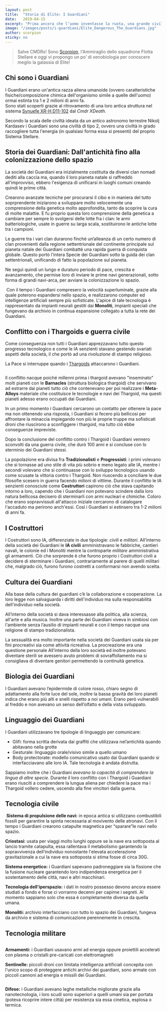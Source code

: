 ```yaml
---
layout: post
title:  "Storia di Elite: I Guardiani"
date:   2019-04-15
excerpt: "Prima ancora che l’uomo inventasse la ruota, una grande civiltà aliena, conosciuta come I Guardiani, dominava incontrastata un’ampia regione della Via Lattea"
image: "/images/posts/i-guardiani/Elite_Dangerous_The_Guardians.jpg"
author: scorpion
sticky: no
---
```

> Salve CMDRs! Sono [Scorpion](https://my.playstation.com/profile/Scorpion01924), l'Ammiraglio dello squadrone Flotta Stellare e oggi vi propongo un po’ di xenobiologia per conoscere meglio la galassia di Elite!

## Chi sono i Guardiani

I Guardiani erano un'antica razza aliena umanoide (ovvero caratteristiche fisiche/composizione chimica dell'organismo simile a quelle dell'uomo) ormai estinta tra 1 e 2 milioni di anni fa.<br>
Sono stati scoperti grazie al ritrovamento di una loro antica struttura nel sistema [Synuefe XR-H D11-102](https://www.edsm.net/en/system/id/6379187/name/Synuefe+XR-H+d11-102) dal *Cmdr XDeath*. 

Secondo la scala delle civiltà ideata da un antico astronomo terrestre Nikolj Kardasev i Guardiani sono una civiltà di tipo 2, ovvero una civiltà in grado raccogliere tutta l'energia (in qualsiasi forma essa si presenti) del proprio Sistema Stellare.

## Storia dei Guardiani: Dall'antichità fino alla colonizzazione dello spazio

La società dei Guardiani era inizialmente costituita da diversi clan nomadi dediti alla caccia ma, quando il loro pianeta natale si raffreddò all'improvviso, ebbero l'esigenza di unificarsi in luoghi comuni creando quindi le prime città.

Crearono avanzate tecniche per procurarsi il cibo e in maniera del tutto soprprendente iniziarono a sviluppare molto velocemente una comprensione della genetica molto approfondita, tanto da scoprire la cura di molte malattie. E fu proprio questa loro comprensione della genetica a cambiare per sempre lo svolgersi delle lotte fra i clan: le armi batteriologiche, usate in guerre su larga scala, sostituirono le antiche lotte tra i campioni.

Le guerre tra i vari clan durarono finchè un’alleanza di un certo numero di clan provenienti dalla regione settentrionale del continente principale sul pianeta natale dei Guardiani combatté una rapida guerra di conquista globale. Questo portò l'intera Specie dei Guardiani sotto la guida dei clan settentrionali, unificando di fatto la popolazione sul pianeta.

Ne seguì quindi un lungo e duraturo periodo di pace, crescita e avanzamento, che permise loro di inviare le prime navi generazionali, sotto forma di grandi navi-arca, per avviare la colonizzazione lo spazio.  

<span class="image fit"><img src="/images/posts/i-guardiani/Guardians-Ancient-Relic-Monolith.png" alt=""></span>
Con il tempo i Guardiani compresero la velocità superluminale, grazie alla quale poterono espandersi nello spazio, e realizzarono computer ed intelligenze artificiali sempre più sofisticate. L'apice di tale tecnologia è rappresentato da impianti neurali gestiti dai **Monoliti**, impianti speciali che fungevano da archivio in continua espansione collegato a tutta la rete dei Guardiani.

## Conflitto con i Thargoids e guerra civile

Come conseguenza non tutti i Guardiani apprezzavano tutto questo progresso tecnologico e come le IA senzienti stavano gestendo svariati aspetti della società, il che portò ad una _rivoluzione_ di stampo religioso.

La Pace si interruppe quando i [Thargoids](/blog/storia-dei-thargoid/) attaccarono i Guardiani.

<div class="box alt">
    <div class="row 50% uniform">
        <div class="6u"><span class="image fit"><img src="{{ "/images/posts/i-guardiani/thargoids.jpg" | prepend:site.baseurl }}" alt="" /></span></div>
        <div class="6u$"><span class="image fit"><img src="{{ "/images/posts/i-guardiani/thargoids1.jpg" | prepend:site.baseurl }}" alt="" /></span></div>
    </div>
</div>

Il conflitto nacque poiché millenni prima i thargoid avevano "inseminato" molti pianeti con le **Barnacles** (struttura biologica thargoid) che servivano ad estrarre dai pianeti tutto ciò che contenevano per poi realizzare i **Meta-Alloys** materiale che costituisce le tecnologie e navi dei Thargoid, ma questi pianeti adesso erano occupati dai Guardiani.

In un primo momento i Guardiani cercarono un contatto per ottenere la pace ma non ottenendo una risposta, i Guardiani si fecero più bellicosi per affrontare la minaccia impiegando non più le proprie truppe ma sofisticati droni che riuscirono a sconfiggere i thargoid, ma tutto ciò ebbe  conseguenze impreviste. 

Dopo la conclusione del conflitto contro i Thargoid i Guardiani vennero  sconvolti da una guerra civile, che durò 100 anni e si concluse con lo sterminio dei Guardiani stessi.

La popolazione era divisa fra **Tradizionalisti** e **Progressisti**: i primi volevano che si tornasse ad uno stile di vita più sobrio e meno legato alle IA, mentre i secondi volevano che si continuasse con lo sviluppo tecnologico usando come scusate la vittoria contro i Thargoid. Non riuscendo a conciliare le due filosofie scesero in guerra facendo  milioni di vittime. Durante il conflitto  le IA senzienti conosciute come **Costruttori** capirono ciò che stava capitando intorno a loro, capendo che i Guardiani non potevano scindere dalla loro natura bellicosa decisero di sterminarli con armi nucleari e chimiche. Coloro che erano sopravvissuti all'attacco iniziale cercarono di catalogare l'accaduto ma perirono anch'essi. Così i Guardiani si estinsero tra 1-2 milioni di anni fa. 

## I Costruttori

I Costruttori sono IA, differenziate in due tipologie: *civili* e *militari*. All’interno della società dei Guardiani le **IA civili** amministravano le fabbriche, cantieri navali, le colonie ed i Monoliti mentre la controparte *militare* amministrativa gli armamenti. Ciò che sorprende è che furono proprio i Costruttori civili a decidere di sterminare i Guardiani, contrariamente al parere di quelli militari che, malgrado ciò, furono furono costretti a conformarsi non avendo scelta.

## Cultura dei Guardiani

Alla base della cultura dei guardiani c’è la collaborazione e cooperazione. La loro legge non salvaguarda i diritti dell'individuo ma sulla responsabilità dell'individuo nella società.

<div class="box alt">
    <div class="row 50% uniform">
        <div class="6u"><span class="image fit"><img src="{{ "/images/posts/i-guardiani/guardian_site.jpg" | prepend:site.baseurl }}" alt="" /></span></div>
        <div class="6u$"><span class="image fit"><img src="{{ "/images/posts/i-guardiani/guardian_site1.jpg" | prepend:site.baseurl }}" alt="" /></span></div>
    </div>
</div>
All’interno della società si dava interessasse alla politica, alla scienza, all'arte e alla musica. Inoltre una parte dei Guardiani viveva in simbiosi con l'ambiente senza l’ausilio di impianti neurali e con il tempo nacque una religione di stampo tradizionalista. 

La sessualità era molto importante nella società dei Guardiani usata  sia per fini procreativi sia come attività ricreativa. La procreazione era una questione personale All’interno della loro società ed inoltre potevano diventare sterili se avessero avuto problemi di sovraffollamento ma si consigliava di diventare genitori permettendo la continuità genetica. 

## Biologia dei Guardiani

I Guardiani avevano l’epidermide di colore rosso, chiaro segno di adattamento alla forte luce del sole, inoltre la bassa gravità dei loro pianeti indica che erano più alti e snelli rispetto a noi umani. Erano però vulnerabili al freddo e non avevano un senso dell’olfatto e della vista sviluppato.

## Linguaggio dei Guardiani

I Guardiani utilizzavano tre tipologie di linguaggio per comunicare:

- Glifi: forma scritta derivata dai graffiti che utilizzava nel’antichità quando abitavano nella grotte 
- Gesturale: linguaggio orale/visivo simile a quello umano 
- Body protectorate: modello comunicativo usato dai Guardiani quando si interfacciavano alle loro IA. Tale tecnologia è andata distrutta.

Sappiamo inoltre che i Guardiani _avevano la capacità di comprendere la lingua di altre specie_. Durante il loro conflitto con i Thargoid i Guardiani erano riusciti a comprendere la lungua aliena per chiedere la pace ma i Thargoid vollero cedere, uscendo alla fine vincitori dalla guerra.

## Tecnologia civile

<span class="image fit"><img src="/images/posts/i-guardiani/srv_monolite.jpg" alt=""></span>
**Sistema di propulsione delle navi:** in epoca antica si utilizzano combustibili fossili per garantire la spinta necessaria al movivento delle atronavi. Con il tempo i Guardiani crearono catapulte magnetica per “sparare”le navi nello spazio. 

**Criostasi**: usata per viaggi molto lunghi oppure se la nave era sottoposta al lancio tramite catapulta, essa rallentava il metabolismo garantendo la sopravvivenza dell’individuo nonostante l'elevata accelerazione gravitazionale a cui la nave era sottoposta si stima fosse di circa 30G.

**Sistema energetico:** i Guardiani sapevano padroneggiare  sia la fissione che la fusione nucleare garantendo loro indipendenza energetica per il sostentamento delle città, navi e altri macchinari. 

**Tecnologia dell'iperspazio:** i dati in nostro possesso devono ancora  essere studiati a fondo e forse ci vorranno decenni per capirne i segreti. Al momento sappiamo solo che essa è completamente diversa da quella umana. 

**Monoliti:** archivio interfacciano con tutto lo spazio dei Guardiani, fungeva da archivio e sistema di comunicazione perennemente in crescita. 

## Tecnologia militare

<div class="box alt">
    <div class="row 50% uniform">
        <div class="6u"><span class="image fit"><img src="{{ "/images/posts/i-guardiani/ED_Guardian_fighters-1024x576.jpg" | prepend:site.baseurl }}" alt="" /></span></div>
        <div class="6u$"><span class="image fit"><img src="{{ "/images/posts/i-guardiani/guardian_hardpoint1.png" | prepend:site.baseurl }}" alt="" /></span></div>
    </div>
</div>

**Armamenti:** i Guardiani usavano armi ad energia oppure proiettili accelerati con plasma o cristalli pre-caricati con elettromagneti

**Sentinelle:** piccoli droni con limitata intelligenza artificiali concepita con l'unico scopo di proteggere antichi archivi dei guardiani, sono armate con piccoli cannoni ad energia e missili dei Guardiani. 

<span class="image fit"><img src="/images/posts/i-guardiani/guardian_sentry.jpg" alt=""></span>

**Difese:** i Guardiani avevano leghe metalliche migliorate grazie alla nanotecnologia, i loro scudi sono superiori a quelli umani sia per portata (poteva ricoprire intere città) per resistenza sia essa cinetica, esplosa o termica. 
